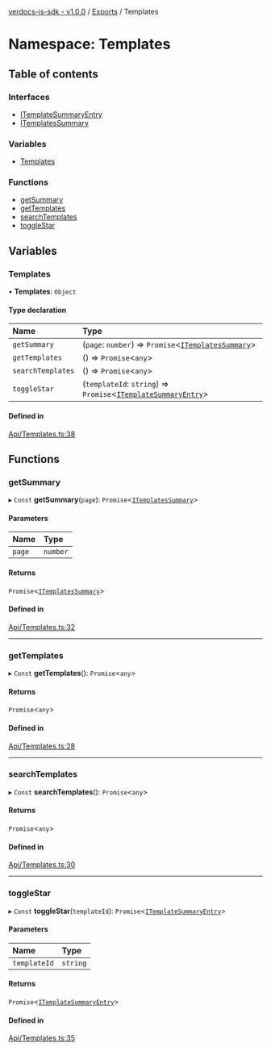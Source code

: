 [verdocs-js-sdk - v1.0.0](../README.md) / [Exports](../modules.md) / Templates

# Namespace: Templates

## Table of contents

### Interfaces

- [ITemplateSummaryEntry](../interfaces/Templates.ITemplateSummaryEntry.md)
- [ITemplatesSummary](../interfaces/Templates.ITemplatesSummary.md)

### Variables

- [Templates](Templates.md#templates)

### Functions

- [getSummary](Templates.md#getsummary)
- [getTemplates](Templates.md#gettemplates)
- [searchTemplates](Templates.md#searchtemplates)
- [toggleStar](Templates.md#togglestar)

## Variables

### Templates

• **Templates**: `Object`

#### Type declaration

| Name | Type |
| :------ | :------ |
| `getSummary` | (`page`: `number`) => `Promise`<[`ITemplatesSummary`](../interfaces/Templates.ITemplatesSummary.md)\> |
| `getTemplates` | () => `Promise`<`any`\> |
| `searchTemplates` | () => `Promise`<`any`\> |
| `toggleStar` | (`templateId`: `string`) => `Promise`<[`ITemplateSummaryEntry`](../interfaces/Templates.ITemplateSummaryEntry.md)\> |

#### Defined in

[Api/Templates.ts:38](https://github.com/Verdocs/js-sdk/blob/a85c709/src/Api/Templates.ts#L38)

## Functions

### getSummary

▸ `Const` **getSummary**(`page`): `Promise`<[`ITemplatesSummary`](../interfaces/Templates.ITemplatesSummary.md)\>

#### Parameters

| Name | Type |
| :------ | :------ |
| `page` | `number` |

#### Returns

`Promise`<[`ITemplatesSummary`](../interfaces/Templates.ITemplatesSummary.md)\>

#### Defined in

[Api/Templates.ts:32](https://github.com/Verdocs/js-sdk/blob/a85c709/src/Api/Templates.ts#L32)

___

### getTemplates

▸ `Const` **getTemplates**(): `Promise`<`any`\>

#### Returns

`Promise`<`any`\>

#### Defined in

[Api/Templates.ts:28](https://github.com/Verdocs/js-sdk/blob/a85c709/src/Api/Templates.ts#L28)

___

### searchTemplates

▸ `Const` **searchTemplates**(): `Promise`<`any`\>

#### Returns

`Promise`<`any`\>

#### Defined in

[Api/Templates.ts:30](https://github.com/Verdocs/js-sdk/blob/a85c709/src/Api/Templates.ts#L30)

___

### toggleStar

▸ `Const` **toggleStar**(`templateId`): `Promise`<[`ITemplateSummaryEntry`](../interfaces/Templates.ITemplateSummaryEntry.md)\>

#### Parameters

| Name | Type |
| :------ | :------ |
| `templateId` | `string` |

#### Returns

`Promise`<[`ITemplateSummaryEntry`](../interfaces/Templates.ITemplateSummaryEntry.md)\>

#### Defined in

[Api/Templates.ts:35](https://github.com/Verdocs/js-sdk/blob/a85c709/src/Api/Templates.ts#L35)
